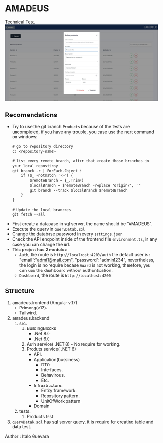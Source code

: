 # AMADEUS
Technical Test.
![This is an alt text.](/img.jpg "Amadeus technical test")

## Recomendations

* Try to use the git branch `Products` because of the tests are uncompleted, if you have any trouble, you case use the next command on windows:
    ```
    # go to repository directory
    cd <repository-name>

    # list every remote branch, after that create those branches in your local repostiroy
    git branch -r | ForEach-Object {
        if ($_ -notmatch '->') {
            $remoteBranch = $_.Trim()
            $localBranch = $remoteBranch -replace 'origin/', ''
            git branch --track $localBranch $remoteBranch
        }
    }

    # Update the local branches
    git fetch --all
    ```
* First create a database in sql server, the name should be "AMADEUS".
* Execute the query in `queryDatab.sql`
* Change the database password in every `settings.json`
* Check the API endpoint inside of the frontend  file `environment.ts`, in any case you can change the url.
* This project has 2 modules:
    * `Auth`, the route is `http://localhost:4200/auth` the default user is : "email":"admi1@mail.com", "password":"admin1234", nevertheless, the login is no require becase `Guard` is not working, therefore,  you can use the dashboard without authentication. 
    * `Dashboard`, the route is `http://localhost:4200`

## Structure

1. amadeus.frontend (Angular v.17)
    * Primeng(v17).
    * Tailwind.
2. amadeus.backend
    1. src.
        1. BuildingBlocks
            * .Net 8.0
            * .Net 6.0
        2. Auth service( .NET 8) - No require for working.
        3. Produts service( .NET 6)
            * API.
            * Application(bussiness)
                * DTO.
                * Interfaces.
                * Behavirous. 
                * Etc.
            * Infrastructure.
                * Entity framework.
                * Repository pattern.
                * UnitOfWork pattern.
            * Domain
    2. tests.
        1. Products test
3. `queryDatab.sql` has sql server query, it is require for creating table and data test.


Author : Italo Guevara